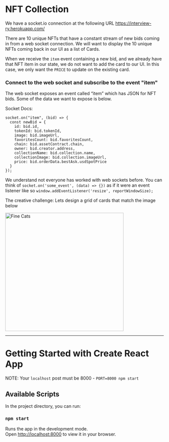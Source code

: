 # NFT Collection

We have a socket.io connection at the following URL
https://interview-ry.herokuapp.com/

There are 10 unique NFTs that have a constant stream of new bids coming in from
a web socket connection. We will want to display the 10 unique NFTs coming back
in our UI as a list of Cards.

When we receive the `item` event containing a new bid, and we already have that NFT item in our state, we do not want to add the
card to our UI. In this case, we only want the `PRICE` to update on the existing card.

### Connect to the web socket and subscribe to the event "item"

The web socket exposes an event called “item” which has JSON for NFT bids. Some
of the data we want to expose is below.

Socket Docs:

```
socket.on("item", (bid) => {
  const newBid = {
    id: bid.id,
    tokenId: bid.tokenId,
    image: bid.imageUrl,
    favoritesCount: bid.favoritesCount,
    chain: bid.assetContract.chain,
    owner: bid.creator.address,
    collectionName: bid.collection.name,
    collectionImage: bid.collection.imageUrl,
    price: bid.orderData.bestAsk.usdSpotPrice
  }
});
```

We understand not everyone has worked with web sockets before. You can think of
`socket.on('some_event', (data) => {})` as if it were an event listener like so
`window.addEventListener('resize', reportWindowSize);`


The creative challenge: Lets design a grid of cards that match the image below

<img width="376" alt="Fine Cats" src="https://user-images.githubusercontent.com/1517775/173403240-384c3d06-7878-4c04-a1da-5af2041228be.png">


---



# Getting Started with Create React App

NOTE: Your `localhost` post must be 8000 - `PORT=8000 npm start`

## Available Scripts

In the project directory, you can run:

### `npm start`

Runs the app in the development mode.\
Open [http://localhost:8000](http://localhost:8000) to view it in your browser.
